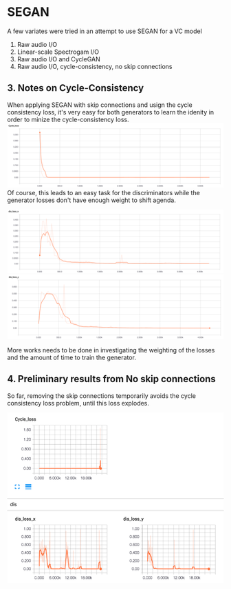 # SEGAN

A few variates were tried in an attempt to use SEGAN for a VC model

1. Raw audio I/O
2. Linear-scale Spectrogam I/O
3. Raw audio I/O and CycleGAN 
4. Raw audio I/O, cycle-consistency, no skip connections

## 3. Notes on Cycle-Consistency

When applying SEGAN with skip connections and usign the cycle consistency loss, it's very easy for both generators to learn the idenity in order to minize the cycle-consistency loss.
<img src = ../imgs/segan_cycle_consistency.png>
Of course, this leads to an easy task for the discriminators while the generator losses don't have enough weight to shift agenda.

<img src = ../imgs/segan_cyc_disx.png>
<img src = ../imgs/segan_cyc_disy.png>

More works needs to be done in investigating the weighting of the losses and the amount of time to train the generator.

## 4. Preliminary results from No skip connections

So far, removing the skip connections temporarily avoids the cycle consistency loss problem, until this loss explodes.  

<img src="../imgs/segan_cyc_noskip.png">
